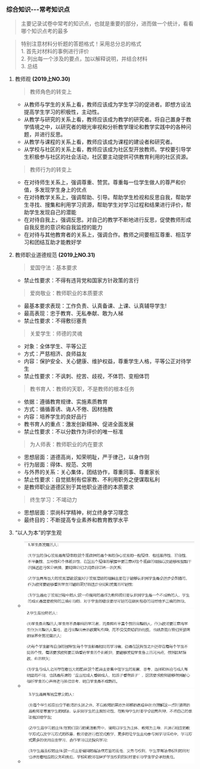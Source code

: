 ### 综合知识---常考知识点

> 主要记录试卷中常考的知识点，也就是重要的部分，进而做一个统计，看看哪个知识点考的最多

> 特别注意材料分析题的答题格式！采用总分总的格式  
    1. 首先对材料的事例进行评价  
    2. 列出每一个涉及的要点，加以解释说明，并结合材料  
    3. 总结  

1. 教师观 **(2019上NO.30)**

   > 教师角色的转变上
     - 从教师与学生的关系上看，教师应该成为学生学习的促进者。即想方设法提高学生学习的积极性，主动性。
     - 从教学与研究的关系上看，教师应该成为教学的研究者。将自己置身于教学情境之中，以研究者的眼光审视和分析教学理论和教学实践中的各种问题，并进行反思。
     - 从教学与课程的关系上看，教师应该成为课程的建设者和研究者。
     - 从学校与社区的关系上看，教师应该成为社区型开放教师。学校要引导学生积极参与社区的社会活动，社区要主动提供可供教育利用的社区资源。

   > 教师行为的转变上
     - 在对待师生关系上，强调尊重、赞赏。尊重每一位学生做人的尊严和价值，多发现学生身上的优点 
     - 在对待教学关系上，强调帮助、引导。帮助学生检视和反思自我，帮助学生寻找、搜集和利用学习资源，帮助学生对学习过程和结果进行评价，帮助学生发现自己的潜能
     - 在对待自我上，强调反思。对自己的教学不断地进行反思，促使教师形成自我反思的意识和自我监控的能力
     - 在对待与其他教育者的关系上，强调合作。教师之间要相互尊重、相互学习和团结互助才能教好学

2. 教师职业道德规范 **(2019上NO.31)**
   > 爱国守法：基本要求
     - 禁止性要求：不得有违背党和国家方针政策的言行

   > 爱岗敬业：教师职业的本质要求
     - 最基本要求表现：工作负责、认真备课、上课、认真辅导学生!
     - 最高表现：忠于教育、无私奉献、敢为人梯
     - 禁止性要求：不得敷衍塞责
    
   > 关爱学生：师德的灵魂
     - 对象：全体学生、平等公正
     - 方式：严慈相济、良师益友
     - 内容：保护安全、关心健康、维护权益，尊重学生人格，平等公正对待学生
     - 禁止性要求：不讽刺、挖苦、歧视，不体罚、变相体罚

   > 教书育人：教师的天职，不是教师的根本任务
     - 依据：遵循教育规律、实施素质教育
     - 方式：循循善诱、诲人不倦、因材施教 
     - 内容：培养学生的良好品行
     - 教书育人的重点：激发创新精神、促进全面发展
     - 禁止性要求：不以分数作为评价的唯一标准

   > 为人师表：教师职业的内在要求
     - 思想层面：道德高尚，知荣明耻，严于律己，以身作则
     - 行为层面：得体、规范、文明
     - 与外界的关系：关心集体，团结协作，尊重同事、尊重家长
     - 禁止性要求：自觉抵制有偿家教、不利用职务之便谋取私利
     - 是教师职业道德区别于其他职业道德的本质要求

   > 终生学习：不竭动力
     - 思想层面：崇尚科学精神，树立终身学习理念
     - 最终目的：不断提高专业素养和教育教学水平

2. “以人为本”的学生观

    - ![学生是发展的人](./images/p2/1.jpg)
    - ![学生是独特的人](./images/p2/1-1.jpg)
    - ![学生是独立意义的人](./images/p2/1-2.jpg)